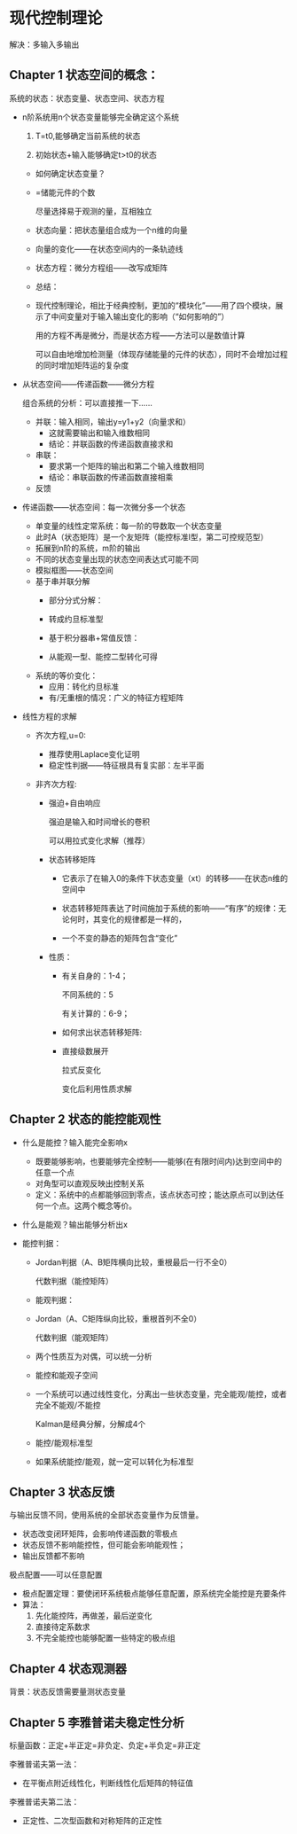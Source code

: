 # 现代控制理论

解决：多输入多输出

## Chapter 1 状态空间的概念：

系统的状态：状态变量、状态空间、状态方程

- n阶系统用n个状态变量能够完全确定这个系统

  1. T=t0,能够确定当前系统的状态

  2. 初始状态+输入能够确定t>t0的状态

  - 如何确定状态变量？

  - =储能元件的个数

    尽量选择易于观测的量，互相独立

  - 状态向量：把状态量组合成为一个n维的向量

  - 向量的变化——在状态空间内的一条轨迹线

  - 状态方程：微分方程组——改写成矩阵

  - 总结：

  - 现代控制理论，相比于经典控制，更加的“模块化”——用了四个模块，展示了中间变量对于输入输出变化的影响（“如何影响的”）

    用的方程不再是微分，而是状态方程——方法可以是数值计算

    可以自由地增加检测量（体现存储能量的元件的状态），同时不会增加过程的同时增加矩阵运的复杂度

    

- 从状态空间——传递函数——微分方程

  组合系统的分析：可以直接推一下……

  * 并联：输入相同，输出y=y1+y2（向量求和）
    * 这就需要输出和输入维数相同
    * 结论：并联函数的传递函数直接求和
  * 串联： 
    * 要求第一个矩阵的输出和第二个输入维数相同
    * 结论：串联函数的传递函数直接相乘
  * 反馈

- 传递函数——状态空间：每一次微分多一个状态

  - 单变量的线性定常系统：每一阶的导数取一个状态变量
   - 此时A（状态矩阵）是一个友矩阵（能控标准Ⅰ型，第二可控规范型）
   - 拓展到n阶的系统，m阶的输出
   - 不同的状态变量出现的状态空间表达式可能不同
  - 模拟框图——状态空间
  - 基于串并联分解
    - 部分分式分解：

    - 转成约旦标准型

    - 基于积分器串+常值反馈：

    - 从能观一型、能控二型转化可得
  - 系统的等价变化：
    - 应用：转化约旦标准
    - 有/无重根的情况：广义的特征方程矩阵

- 线性方程的求解

  - 齐次方程,u=0:

    - 推荐使用Laplace变化证明
    - 稳定性判据——特征根具有复实部：左半平面

  - 非齐次方程:

    - 强迫+自由响应

      强迫是输入和时间增长的卷积

      可以用拉式变化求解（推荐）

    - 状态转移矩阵

      * 它表示了在输入0的条件下状态变量（xt）的转移——在状态n维的空间中

      - 状态转移矩阵表达了时间施加于系统的影响——“有序”的规律：无论何时，其变化的规律都是一样的，

      - 一个不变的静态的矩阵包含“变化”

    - 性质：

      - 有关自身的：1-4；

        不同系统的：5

        有关计算的：6-9；

      - 如何求出状态转移矩阵:

      - 直接级数展开

        拉式反变化

        变化后利用性质求解

## Chapter 2 状态的能控能观性

- 什么是能控？输入能完全影响x

  - 既要能够影响，也要能够完全控制——能够(在有限时间内)达到空间中的任意一个点
  - 对角型可以直观反映出控制关系
  - 定义：系统中的点都能够回到零点，该点状态可控；能达原点可以到达任何一个点。这两个概念等价。

- 什么是能观？输出能够分析出x

- 能控判据：

  - Jordan判据（A、B矩阵横向比较，重根最后一行不全0）

    代数判据（能控矩阵）

  - 能观判据：

  - Jordan（A、C矩阵纵向比较，重根首列不全0）

    代数判据（能观矩阵）

  - 两个性质互为对偶，可以统一分析

  - 能控和能观子空间

  - 一个系统可以通过线性变化，分离出一些状态变量，完全能观/能控，或者完全不能观/不能控

    Kalman是经典分解，分解成4个

  - 能控/能观标准型

  - 如果系统能控/能观，就一定可以转化为标准型

## Chapter 3 状态反馈

与输出反馈不同，使用系统的全部状态变量作为反馈量。

* 状态改变闭环矩阵，会影响传递函数的零极点
* 状态反馈不影响能控性，但可能会影响能观性；
* 输出反馈都不影响

极点配置——可以任意配置

* 极点配置定理：要使闭环系统极点能够任意配置，原系统完全能控是充要条件
* 算法：
  1. 先化能控阵，再做差，最后逆变化
  2. 直接待定系数求
  3. 不完全能控也能够配置一些特定的极点组

## Chapter 4 状态观测器

背景：状态反馈需要量测状态变量

## Chapter 5 李雅普诺夫稳定性分析

标量函数：正定+半正定=非负定、负定+半负定=非正定

李雅普诺夫第一法：

- 在平衡点附近线性化，判断线性化后矩阵的特征值

李雅普诺夫第二法：

- 正定性、二次型函数和对称矩阵的正定性